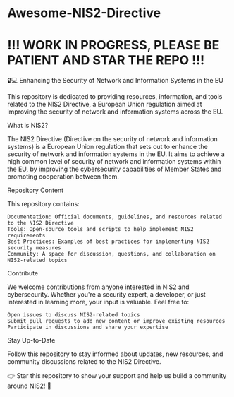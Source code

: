 # Awesome-NIS2-Directive

# !!! WORK IN PROGRESS, PLEASE BE PATIENT AND STAR THE REPO !!!

🔒💻 Enhancing the Security of Network and Information Systems in the EU

This repository is dedicated to providing resources, information, and tools related to the NIS2 Directive, a European Union regulation aimed at improving the security of network and information systems across the EU.

What is NIS2?

The NIS2 Directive (Directive on the security of network and information systems) is a European Union regulation that sets out to enhance the security of network and information systems in the EU. It aims to achieve a high common level of security of network and information systems within the EU, by improving the cybersecurity capabilities of Member States and promoting cooperation between them.

Repository Content

This repository contains:

    Documentation: Official documents, guidelines, and resources related to the NIS2 Directive
    Tools: Open-source tools and scripts to help implement NIS2 requirements
    Best Practices: Examples of best practices for implementing NIS2 security measures
    Community: A space for discussion, questions, and collaboration on NIS2-related topics

Contribute

We welcome contributions from anyone interested in NIS2 and cybersecurity. Whether you're a security expert, a developer, or just interested in learning more, your input is valuable. Feel free to:

    Open issues to discuss NIS2-related topics
    Submit pull requests to add new content or improve existing resources
    Participate in discussions and share your expertise

Stay Up-to-Date

Follow this repository to stay informed about updates, new resources, and community discussions related to the NIS2 Directive.

👉 Star this repository to show your support and help us build a community around NIS2! 💫

